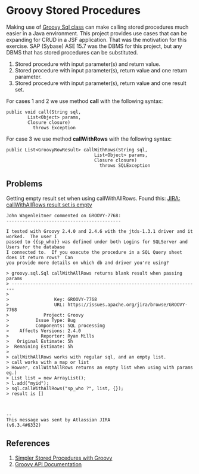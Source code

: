 # Groovy Stored Procedures

Making use of [Groovy Sql class](http://docs.groovy-lang.org/latest/html/api/groovy/sql/Sql.html) can make calling stored procedures much easier in a Java environment. This project provides use cases that can be expanding for CRUD in a JSF application. That was the motivation for this exercise. SAP (Sybase) ASE 15.7 was the DBMS for this project, but any DBMS that has stored procedures can be substituted.

1. Stored procedure with input parameter(s) and return value.
1. Stored procedure with input parameter(s), return value and one return parameter.
1. Stored procedure with input parameter(s), return value and one result set.

For cases 1 and 2 we use method **call** with the following syntax:

```
public void call(String sql,
        List<Object> params,
        Closure closure)
          throws Exception
```

For case 3  we use method **callWithRows** with the following syntax:

```
public List<GroovyRowResult> callWithRows(String sql,
                                 List<Object> params,
                                 Closure closure)
                                   throws SQLException
```

## Problems

Getting empty result set when using callWithAllRows. Found this: [JIRA: callWithAllRows result set is empty](http://mail-archives.apache.org/mod_mbox/groovy-notifications/201603.mbox/%3CJIRA.12944763.1456458509000.36835.1457466640893@Atlassian.JIRA%3E)

```
John Wagenleitner commented on GROOVY-7768:
-------------------------------------------

I tested with Groovy 2.4.0 and 2.4.6 with the jtds-1.3.1 driver and it worked.  The user I
passed to {{sp_who}} was defined under both Logins for SQLServer and Users for the database
I connected to.  If you execute the procedure in a SQL Query sheet does it return rows?  Can
you provide more details on which db and driver you're using?

> groovy.sql.Sql callWithAllRows returns blank result when passing params
> -----------------------------------------------------------------------
>
>                 Key: GROOVY-7768
>                 URL: https://issues.apache.org/jira/browse/GROOVY-7768
>             Project: Groovy
>          Issue Type: Bug
>          Components: SQL processing
>    Affects Versions: 2.4.0
>            Reporter: Ryan Mills
>   Original Estimate: 5h
>  Remaining Estimate: 5h
>
> callWithAllRows works with regular sql, and an empty list.
> call works with a map or list
> Howver, callWithAllRows returns an empty list when using with params eg.)
> List list = new ArrayList();
> l.add("myid");
> sql.callWithAllRows("sp_who ?", list, {});
> result is []



--
This message was sent by Atlassian JIRA
(v6.3.4#6332)
```


## References

1. [Simpler Stored Procedures with Groovy](https://objectpartners.com/2014/01/24/simpler-stored-procedures-with-groovy/)
1. [Groovy API Documentation](http://docs.groovy-lang.org/latest/html/gapi/)
